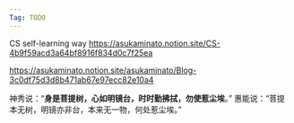 ```yaml
---
Tag: TODO
---
```


CS self-learning way
https://asukaminato.notion.site/CS-4b9f59acd3a64bf8916f834d0c7f25ea

https://asukaminato.notion.site/asukaminato/Blog-3c0df75d3d8b471ab67e97ecc82e10a4

神秀说：“**身是菩提树，心如明镜台，时时勤拂拭，勿使惹尘埃**。”
惠能说：“菩提本无树，明镜亦非台，本来无一物，何处惹尘埃。”
